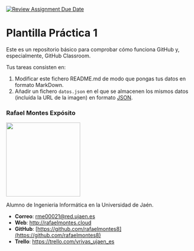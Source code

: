 [![Review Assignment Due Date](https://classroom.github.com/assets/deadline-readme-button-24ddc0f5d75046c5622901739e7c5dd533143b0c8e959d652212380cedb1ea36.svg)](https://classroom.github.com/a/0AtrP1rm)
# Plantilla Práctica 1
Este es un repositorio básico para comprobar cómo funciona GitHub y, especialmente, GitHub Classroom.

Tus tareas consisten en:
1) Modificar este fichero README.md de modo que pongas tus datos en formato MarkDown.
2) Añadir un fichero <code>datos.json</code> en el que se almacenen los mismos datos (incluída la URL de la imagen) en formato [JSON](https://es.wikipedia.org/wiki/JSON).

### Rafael Montes Expósito
<img src='https://platea.ujaen.es/pluginfile.php/51498/user/icon/uja/f1?rev=6651753' width='200px'>

Alumno de Ingenieria Informática en la Universidad de Jaén.
* **Correo**: rme00021@red.ujaen.es
* **Web**: http://rafaelmontes.cloud
* **GitHub**: [https://github.com/rafaelmontes8](https://github.com/rafaelmontes8)
* **Trello**: https://trello.com/vrivas_ujaen_es
